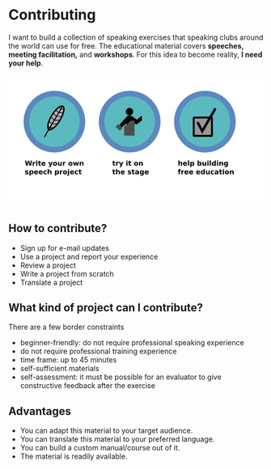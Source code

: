 
# Contributing

I want to build a collection of speaking exercises that speaking
clubs around the world can use for free. The educational material
covers **speeches, meeting facilitation,** and **workshops**. For this idea to become reality, **I need your help**.

![Contributing](images/contributing.png)

## How to contribute?

* Sign up for e-mail updates
* Use a project and report your experience
* Review a project
* Write a project from scratch
* Translate a project

## What kind of project can I contribute?

There are a few border constraints

* beginner-friendly: do not require professional speaking experience
* do not require professional training experience
* time frame: up to 45 minutes
* self-sufficient materials
* self-assessment: it must be possible for an evaluator to give constructive feedback after the exercise

## Advantages

* You can adapt this material to your target audience.
* You can translate this material to your preferred language.
* You can build a custom manual/course out of it.
* The material is readily available.
